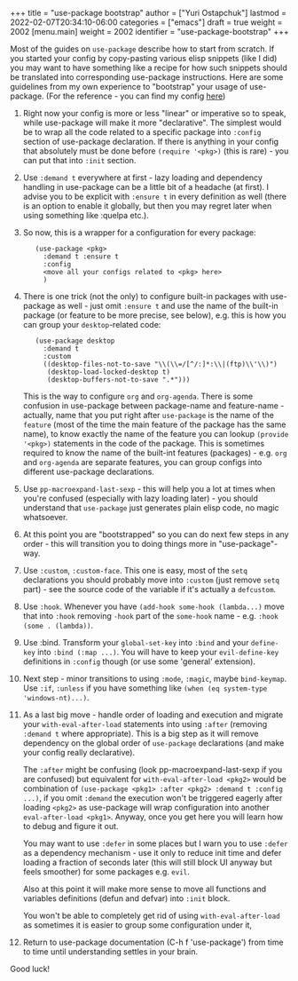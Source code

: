 +++
title = "use-package bootstrap"
author = ["Yuri Ostapchuk"]
lastmod = 2022-02-07T20:34:10-06:00
categories = ["emacs"]
draft = true
weight = 2002
[menu.main]
  weight = 2002
  identifier = "use-package-bootstrap"
+++

Most of the guides on `use-package` describe how to start from scratch. If you started your config by copy-pasting various elisp snippets (like I did) you may want to have something like a recipe for how such snippets should be translated into corresponding use-package instructions.
Here are some guidelines from my own experience to "bootstrap" your usage of use-package.
(For the reference - you can find my config [here](https://github.com/thatwist/.emacs.d/blob/master/config.org))

1.  Right now your config is more or less "linear" or imperative so to speak, while use-package will make it more "declarative".
    The simplest would be to wrap all the code related to a specific package into `:config` section of use-package declaration.
    If there is anything in your config that absolutely must be done before `(require '<pkg>)` (this is rare) - you can put that into `:init` section.

2.  Use `:demand t` everywhere at first - lazy loading and dependency handling in use-package can be a little bit of a headache (at first).
    I advise you to be explicit with `:ensure t` in every definition as well (there is an option to enable it globally, but then you may regret later when using something like :quelpa etc.).

3.  So now, this is a wrapper for a configuration for every package:

    ```emacs-lisp
       (use-package <pkg>
         :demand t :ensure t
         :config
         <move all your configs related to <pkg> here>
         )
    ```

4.  There is one trick (not the only) to configure built-in packages with use-package as well - just omit `:ensure t` and use the name of the built-in package (or feature to be more precise, see below), e.g. this is how you can group your `desktop`-related code:

    ```emacs-lisp
       (use-package desktop
         :demand t
         :custom
         ((desktop-files-not-to-save "\\(\\=/[^/:]*:\\|(ftp)\\'\\)")
          (desktop-load-locked-desktop t)
          (desktop-buffers-not-to-save ".*")))
    ```

    This is the way to configure `org` and `org-agenda`. There is some confusion in use-package between package-name and feature-name - actually, name that you put right after `use-package` is the name of the `feature` (most of the time the main feature of the package has the same name), to know exactly the name of the feature you can lookup `(provide '<pkg>)` statements in the code of the package. This is sometimes required to know the name of the built-int features (packages) - e.g. `org` and `org-agenda` are separate features, you can group configs into different use-package declarations.

5.  Use `pp-macroexpand-last-sexp` - this will help you a lot at times when you're confused (especially with lazy loading later) - you should understand that `use-package` just generates plain elisp code, no magic whatsoever.

6.  At this point you are "bootstrapped" so you can do next few steps in any order - this will transition you to doing things more in "use-package"-way.

7.  Use `:custom`, `:custom-face`. This one is easy, most of the `setq` declarations you should probably move into `:custom` (just remove `setq` part) - see the source code of the variable if it's actually a `defcustom`.

8.  Use `:hook`. Whenever you have `(add-hook some-hook (lambda...)` move that into `:hook` removing `-hook` part of the `some-hook` name - e.g. `:hook (some . (lambda))`.

9.  Use :bind. Transform your `global-set-key` into `:bind` and your `define-key` into `:bind (:map ...)`. You will have to keep your `evil-define-key` definitions in `:config` though (or use some 'general' extension).

10. Next step - minor transitions to using `:mode`, `:magic`, maybe `bind-keymap`. Use `:if`, `:unless`  if you have something like `(when (eq system-type 'windows-nt)...)`.

11. As a last big move - handle order of loading and execution and migrate your `with-eval-after-load` statements into using `:after` (removing `:demand t` where appropriate). This is a big step as it will remove dependency on the global order of `use-package` declarations (and make your config really declarative).

    The `:after` might be confusing (look pp-macroexpand-last-sexp if you are confused) but equivalent for `with-eval-after-load <pkg2>` would be combination of `(use-package <pkg1> :after <pkg2> :demand t :config ...)`, if you omit `:demand` the execution won't be triggered eagerly after loading `<pkg2>` as use-package will wrap configuration into another `eval-after-load <pkg1>`. Anyway, once you get here you will learn how to debug and figure it out.

    You may want to use `:defer` in some places but I warn you to use `:defer` as a dependency mechanism - use it only to reduce init time and defer loading a fraction of seconds later (this will still block UI anyway but feels smoother) for some packages e.g. `evil`.

    Also at this point it will make more sense to move all functions and variables definitions (defun and defvar) into `:init` block.

    You won't be able to completely get rid of using `with-eval-after-load` as sometimes it is easier to group some configuration under it,

12. Return to use-package documentation (C-h f 'use-package') from time to time until understanding settles in your brain.

Good luck!

[//]: # "Exported with love from a post written in Org mode"
[//]: # "- https://github.com/kaushalmodi/ox-hugo"